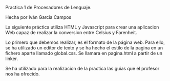 Practica 1 de Procesadores de Lenguaje.

Hecha por Iván Garcia Campos

La siguiente práctica utiliza HTML y Javascript para crear una aplicacion Web capaz de realizar la conversion entre Celsius y Farenheit.

Lo primero que debemos realizar, es el formato de la página web. Para ello, se ha utilizado un editor de texto y se ha hecho el estilo de la pagina en un fichero aparte llamado global.css. Se llamara en pagina.html a partir de un linker.

Se ha utilizado para la realizacion de la practica las guias que el profesor nos ha ofrecido.

